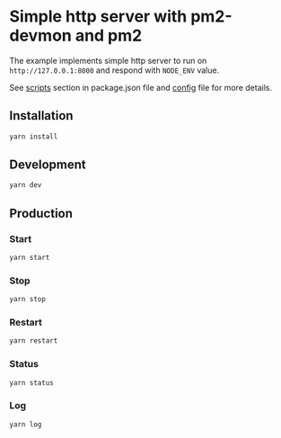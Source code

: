 # Simple http server with pm2-devmon and pm2

The example implements simple http server to run on `http://127.0.0.1:8000` and respond with `NODE_ENV` value.

See [scripts](./package.json) section in package.json file and [config](./pm2.config.js) file for more details.

## Installation

```sh
yarn install
```

## Development

```sh
yarn dev
```

## Production

### Start

```sh
yarn start
```

### Stop

```sh
yarn stop
```

### Restart

```sh
yarn restart
```

### Status

```sh
yarn status
```

### Log

```sh
yarn log
```
